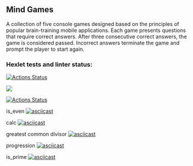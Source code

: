 ## Mind Games

A collection of five console games designed based on the principles of popular brain-training mobile applications. 
Each game presents questions that require correct answers. After three consecutive correct answers, the game is considered passed.
Incorrect answers terminate the game and prompt the player to start again.

### Hexlet tests and linter status:
[![Actions Status](https://github.com/Nella611/python-project-lvl1/workflows/hexlet-check/badge.svg)](https://github.com/Nella611/python-project-lvl1/actions)

<a href="https://codeclimate.com/github/Nella611/python-project-lvl1"><img src="https://api.codeclimate.com/v1/badges/a99a88d28ad37a79dbf6/maintainability" /></a>

[![Actions Status](https://github.com/Nella611/python-project-lvl1/workflows/linter/badge.svg)](https://github.com/Nella611/python-project-lvl1/actions)

is_even
[![asciicast](https://asciinema.org/a/A3aIKx4C5lLUgrThbiohX8PNF.svg)](https://asciinema.org/a/A3aIKx4C5lLUgrThbiohX8PNF)

calc
[![asciicast](https://asciinema.org/a/Vy1oFZM2t4Or8OS0PxNADgdmD.svg)](https://asciinema.org/a/Vy1oFZM2t4Or8OS0PxNADgdmD)

greatest common divisor
[![asciicast](https://asciinema.org/a/Du6yt5hWa9AksN0no5NZp4VgG.svg)](https://asciinema.org/a/Du6yt5hWa9AksN0no5NZp4VgG)

progression
[![asciicast](https://asciinema.org/a/cLGeOnl60vMSb2bgucOYbxhMQ.svg)](https://asciinema.org/a/cLGeOnl60vMSb2bgucOYbxhMQ)

is_prime
[![asciicast](https://asciinema.org/a/G4WmcnWFXcUijaE9owaK0EPgA.svg)](https://asciinema.org/a/G4WmcnWFXcUijaE9owaK0EPgA)
